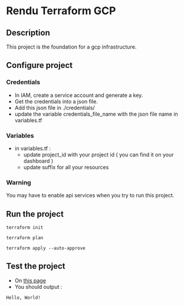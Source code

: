 # Rendu Terraform GCP

## Description

This project is the foundation for a gcp infrastructure.

## Configure project

### Credentials

- In IAM, create a service account and generate a key.
- Get the credentials into a json file.
- Add this json file in ./credentials/
- update the variable credentials_file_name with the json file name in variables.tf

### Variables

- in variables.tf :
    - update project_id with your project id ( you can find it on your dashboard )
    - update suffix for all your resources

### Warning

You may have to enable api services when you try to run this project.

## Run the project

```shell
terraform init
```

```shell
terraform plan
```

```shell
terraform apply --auto-approve
```

## Test the project

- On [this page](https://console.cloud.google.com/functions/list)
- You should output :

```text
Hello, World!
```